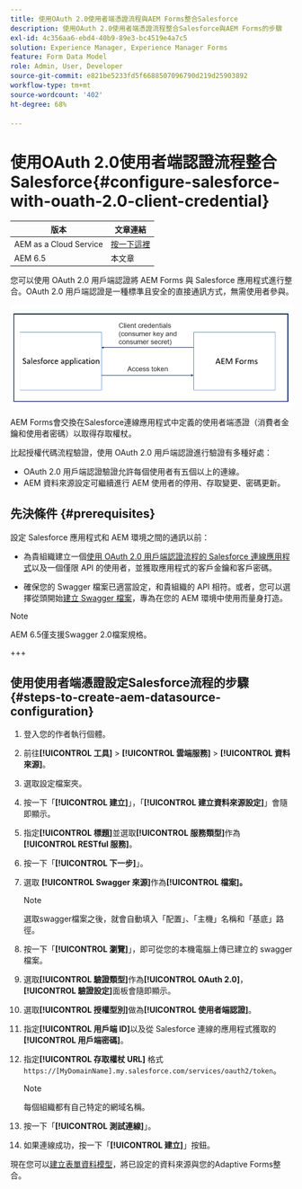 ```yaml
---
title: 使用OAuth 2.0使用者端憑證流程與AEM Forms整合Salesforce
description: 使用OAuth 2.0使用者端憑證流程整合Salesforce與AEM Forms的步驟
exl-id: 4c356aa6-ebd4-40b9-89e3-bc4519e4a7c5
solution: Experience Manager, Experience Manager Forms
feature: Form Data Model
role: Admin, User, Developer
source-git-commit: e821be5233fd5f6688507096790d219d25903892
workflow-type: tm+mt
source-wordcount: '402'
ht-degree: 68%

---
```


# 使用OAuth 2.0使用者端認證流程整合Salesforce{#configure-salesforce-with-ouath-2.0-client-credential}

| 版本 | 文章連結 |
| -------- | ---------------------------- |
| AEM as a Cloud Service  | [按一下這裡](https://experienceleague.adobe.com/docs/experience-manager-cloud-service/content/forms/integrate/use-form-data-model/oauth2-client-credentials-flow-for-server-to-server-integration.html?lang=zh-Hant) |
| AEM 6.5 | 本文章 |

您可以使用 OAuth 2.0 用戶端認證將 AEM Forms 與 Salesforce 應用程式進行整合。OAuth 2.0 用戶端認證是一種標準且安全的直接通訊方式，無需使用者參與。

![設定AEM Forms與Salesforce應用程式之間的通訊時的工作流程](/help/forms/using/assets/salesforce-workflow.png)

AEM Forms會交換在Salesforce連線應用程式中定義的使用者端憑證（消費者金鑰和使用者密碼）以取得存取權杖。

比起授權代碼流程驗證，使用 OAuth 2.0 用戶端認證進行驗證有多種好處：

* OAuth 2.0 用戶端認證驗證允許每個使用者有五個以上的連線。
* AEM 資料來源設定可繼續進行 AEM 使用者的停用、存取變更、密碼更新。

## 先決條件 {#prerequisites}

設定 Salesforce 應用程式和 AEM 環境之間的通訊以前：

* 為貴組織建立一個[使用 OAuth 2.0 用戶端認證流程的 Salesforce 連線應用程式](https://help.salesforce.com/s/articleView?id=sf.connected_app_client_credentials_setup.htm&type=5)以及一個僅限 API 的使用者，並獲取應用程式的客戶金鑰和客戶密碼。

* 確保您的 Swagger 檔案已適當設定，和貴組織的 API 相符。或者，您可以選擇從頭開始[建立 Swagger 檔案](https://experienceleague.adobe.com/docs/experience-manager-learn/cloud-service/forms/integrate-with-salesforce/describe-rest-api.html?lang=zh-Hant)，專為在您的 AEM 環境中使用而量身打造。
>[!NOTE]
>
> AEM 6.5僅支援Swagger 2.0檔案規格。

+++

## 使用使用者端憑證設定Salesforce流程的步驟 {#steps-to-create-aem-datasource-configuration}

1. 登入您的作者執行個體。
1. 前往&#x200B;**[!UICONTROL 工具]** > **[!UICONTROL 雲端服務]** > **[!UICONTROL 資料來源]**。
1. 選取設定檔案夾。
1. 按一下「**[!UICONTROL 建立]**」，「**[!UICONTROL 建立資料來源設定]**」會隨即顯示。
1. 指定&#x200B;**[!UICONTROL 標題]**&#x200B;並選取&#x200B;**[!UICONTROL 服務類型]**&#x200B;作為 **[!UICONTROL RESTful 服務]**。
1. 按一下「**[!UICONTROL 下一步]**」。
1. 選取 **[!UICONTROL Swagger 來源]**&#x200B;作為&#x200B;**[!UICONTROL 檔案]。**
   >[!NOTE]
   >
   > 選取swagger檔案之後，就會自動填入「配置」、「主機」名稱和「基底」路徑。

1. 按一下「**[!UICONTROL 瀏覽]**」，即可從您的本機電腦上傳已建立的 swagger 檔案。
1. 選取&#x200B;**[!UICONTROL 驗證類型]**&#x200B;作為&#x200B;**[!UICONTROL OAuth 2.0]**，**[!UICONTROL 驗證設定]**&#x200B;面板會隨即顯示。
1. 選取&#x200B;**[!UICONTROL 授權型別]**&#x200B;做為&#x200B;**[!UICONTROL 使用者端認證]**。
1. 指定&#x200B;**[!UICONTROL 用戶端 ID]**&#x200B;以及從 Salesforce 連線的應用程式獲取的&#x200B;**[!UICONTROL 用戶端密碼]**。
1. 指定&#x200B;**[!UICONTROL 存取權杖 URL]** 格式
   `https://[MyDomainName].my.salesforce.com/services/oauth2/token`。

   >[!NOTE]
   >
   > 每個組織都有自己特定的網域名稱。

1. 按一下「**[!UICONTROL 測試連線]**」。
1. 如果連線成功，按一下「**[!UICONTROL 建立]**」按鈕。

現在您可以[建立表單資料模型](https://experienceleague.adobe.com/docs/experience-manager-65/forms/form-data-model/create-form-data-models.html?lang=zh-Hant)，將已設定的資料來源與您的Adaptive Forms整合。
